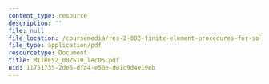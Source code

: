 ```yaml
---
content_type: resource
description: ''
file: null
file_location: /coursemedia/res-2-002-finite-element-procedures-for-solids-and-structures-spring-2010/117517352de5dfa4e50ed01c9d4e19eb_MITRES2_002S10_lec05.pdf
file_type: application/pdf
resourcetype: Document
title: MITRES2_002S10_lec05.pdf
uid: 11751735-2de5-dfa4-e50e-d01c9d4e19eb
---
```

